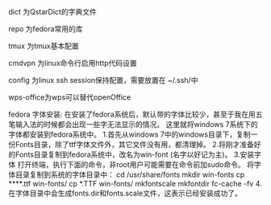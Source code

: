 dict 为QstarDict的字典文件

repo 为fedora常用的库

tmux 为tmux基本配置

cmdvpn 为linux命令行启用http代码设置

config 为linux ssh session保持配置，需要放置在 ~/.ssh/中

wps-office为wps可以替代openOffice

fedora 字体安装:
在安装了fedora系统后，默认带的字体比较少，甚至于我在用五笔输入法的时候都会出现一些字无法显示的情况。
这里就将windows 7系统下的字体都安装到fedora系统中。
1.首先从windows 7中的windows目录下，复制一份Fonts目录，除了ttf字体文件外，其它文件没有用，都清理掉。
2.将刚才准备好的Fonts目录复制到fedora系统中，改名为win-font (名字以好记为主)。
3.安装字体
打开终端，执行下面的命令，非root用户可能需要在命令前加sudo命令。
将字体目录复制到系统的字体目录中：
cd /usr/share/fonts
mkdir win-fonts
cp ****.ttf win-fonts/
cp *.TTF win-fonts/
mkfontscale
mkfontdir
fc-cache -fv
4.在字体目录中会生成fonts.dir和fonts.scale文件，这表示已经安装成功了。
